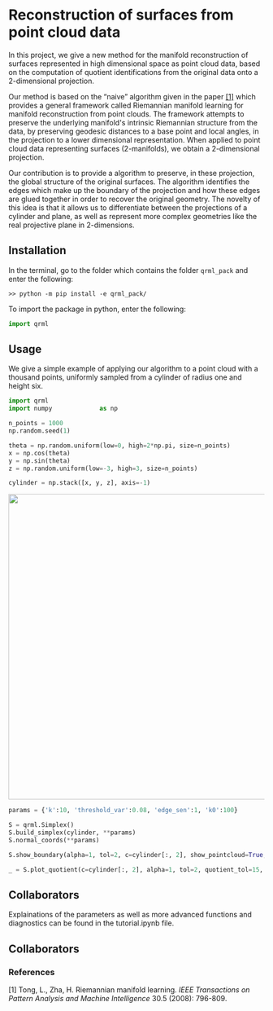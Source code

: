 # Reconstruction of surfaces from point cloud data

In this project, we give a new method for the manifold reconstruction of surfaces represented in high dimensional space as point cloud data, based on the computation of quotient identifications from the original data onto a 2-dimensional projection. 

Our method is based on the “naive” algorithm given in the paper [[1]](#1) which provides a general framework called Riemannian manifold learning for manifold reconstruction from point clouds. The framework attempts to preserve the underlying manifold's intrinsic Riemannian structure from the data,
by preserving geodesic distances to a base point and local angles, in the projection to a lower dimensional representation. When applied to point cloud data representing surfaces (2-manifolds), we obtain a 2-dimensional projection.

Our contribution is to provide a algorithm to preserve, in these projection, the global structure of the original surfaces. The algorithm identifies the edges which make up the boundary of the projection and how these edges are glued together in order to recover the original geometry. The novelty of this idea is that it allows us to differentiate between the projections of a cylinder and plane, as well as represent more complex geometries like the real projective plane in 2-dimensions.

## Installation

In the terminal, go to the folder which contains the folder `qrml_pack` and enter the following:
```console
>> python -m pip install -e qrml_pack/
```
To import the package in python, enter the following:
```python
import qrml
```

## Usage

We give a simple example of applying our algorithm to a point cloud with a thousand points, uniformly sampled from a cylinder of radius one and height six.

```python
import qrml
import numpy             as np

n_points = 1000
np.random.seed(1)

theta = np.random.uniform(low=0, high=2*np.pi, size=n_points)
x = np.cos(theta)
y = np.sin(theta)
z = np.random.uniform(low=-3, high=3, size=n_points)

cylinder = np.stack([x, y, z], axis=-1)
```
<img src="https://github.com/shesturnedtheweansagainstus/quotient_rml/blob/main/images/cylinder.png" width="600" height="600" />



```python
params = {'k':10, 'threshold_var':0.08, 'edge_sen':1, 'k0':100}

S = qrml.Simplex()
S.build_simplex(cylinder, **params)
S.normal_coords(**params)
```

```python
S.show_boundary(alpha=1, tol=2, c=cylinder[:, 2], show_pointcloud=True, **params)
```

```python
_ = S.plot_quotient(c=cylinder[:, 2], alpha=1, tol=2, quotient_tol=15, tol1=5, connection_tol=5, show_pointcloud=True)
```

## Collaborators

Explainations of the parameters as well as more advanced functions and diagnostics can be found in the tutorial.ipynb file.

## Collaborators


### References
<a id="1">[1]</a> 
Tong, L., Zha, H. Riemannian manifold learning. *IEEE Transactions on Pattern Analysis
and Machine Intelligence* 30.5 (2008): 796-809.
